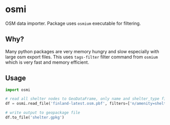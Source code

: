 # osmi

OSM data importer. Package uses `osmium` executable for filtering.

## Why?

Many python packages are very memory hungry and slow especially with large osm export files. This uses `tags-filter` filter command from `osmium` which is very fast and memory efficient.

## Usage

```python
import osmi

# read all shelter nodes to GeoDataFrame, only name and shelter_type fields are imported
df = osmi.read_file('finland-latest.osm.pbf', filters=['n/amenity=shelter'], fields=['name', 'shelter_type'])

# write output to geopackage file
df.to_file('shelter.gpkg')
```
